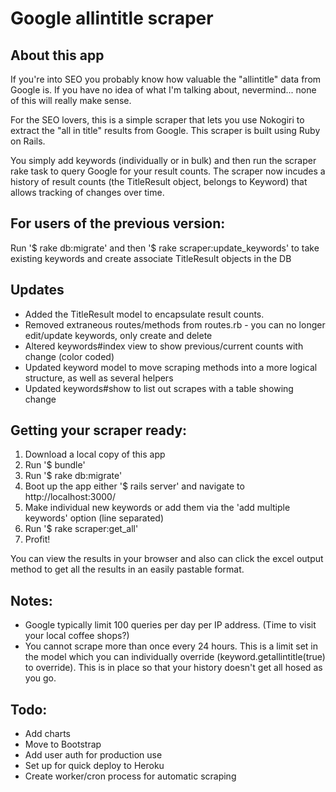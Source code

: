 # Google allintitle scraper

## About this app

If you're into SEO you probably know how valuable the "allintitle" data from Google is. If you have no idea of what I'm talking about, nevermind... none of this will really make sense.

For the SEO lovers, this is a simple scraper that lets you use Nokogiri to extract the "all in title" results from Google. This scraper is built using Ruby on Rails.

You simply add keywords (individually or in bulk) and then run the scraper rake task to query Google for your result counts. The scraper now incudes a history of result counts (the TitleResult object, belongs to Keyword) that allows tracking of changes over time.

## For users of the previous version:

Run '$ rake db:migrate' and then '$ rake scraper:update_keywords' to take existing keywords and create associate TitleResult objects in the DB

## Updates

* Added the TitleResult model to encapsulate result counts.
* Removed extraneous routes/methods from routes.rb - you can no longer edit/update keywords, only create and delete
* Altered keywords#index view to show previous/current counts with change (color coded)
* Updated keyword model to move scraping methods into a more logical structure, as well as several helpers
* Updated keywords#show to list out scrapes with a table showing change

## Getting your scraper ready:

1. Download a local copy of this app
2. Run '$ bundle'
3. Run '$ rake db:migrate'
4. Boot up the app either '$ rails server' and navigate to http://localhost:3000/
5. Make individual new keywords or add them via the 'add multiple keywords' option (line separated)
6. Run '$ rake scraper:get_all'
7. Profit!

You can view the results in your browser and also can click the excel output method to get all the results in an easily pastable format.

## Notes:

* Google typically limit 100 queries per day per IP address. (Time to visit your local coffee shops?)
* You cannot scrape more than once every 24 hours. This is a limit set in the model which you can individually override (keyword.getallintitle(true) to override). This is in place so that your history doesn't get all hosed as you go.

## Todo:

* Add charts
* Move to Bootstrap
* Add user auth for production use
* Set up for quick deploy to Heroku
* Create worker/cron process for automatic scraping
